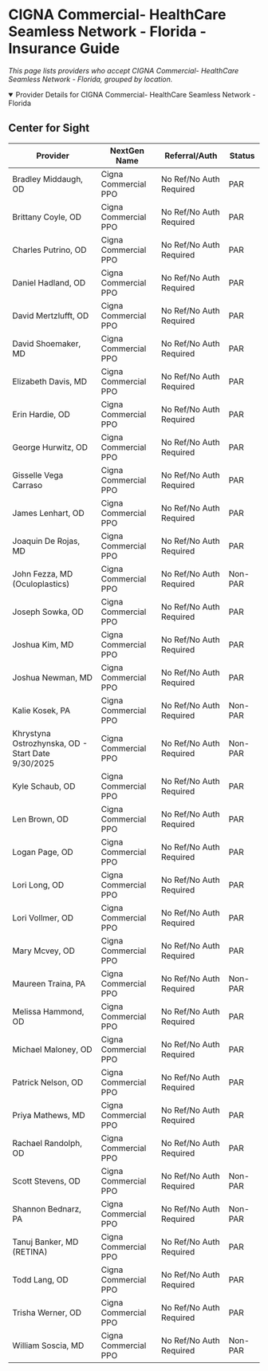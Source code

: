 # CIGNA Commercial- HealthCare Seamless Network - Florida - Insurance Guide

*This page lists providers who accept CIGNA Commercial- HealthCare Seamless Network - Florida, grouped by location.*

<details open><summary>Provider Details for CIGNA Commercial- HealthCare Seamless Network - Florida</summary>

## Center for Sight

| Provider | NextGen Name | Referral/Auth | Status |
|----------|-------------|--------------|--------|
| Bradley Middaugh, OD | Cigna Commercial PPO | No Ref/No Auth Required | PAR |
| Brittany Coyle, OD | Cigna Commercial PPO | No Ref/No Auth Required | PAR |
| Charles Putrino, OD | Cigna Commercial PPO | No Ref/No Auth Required | PAR |
| Daniel Hadland, OD | Cigna Commercial PPO | No Ref/No Auth Required | PAR |
| David Mertzlufft, OD | Cigna Commercial PPO | No Ref/No Auth Required | PAR |
| David Shoemaker, MD | Cigna Commercial PPO | No Ref/No Auth Required | PAR |
| Elizabeth Davis, MD | Cigna Commercial PPO | No Ref/No Auth Required | PAR |
| Erin Hardie, OD | Cigna Commercial PPO | No Ref/No Auth Required | PAR |
| George Hurwitz, OD | Cigna Commercial PPO | No Ref/No Auth Required | PAR |
| Gisselle Vega Carraso | Cigna Commercial PPO | No Ref/No Auth Required | PAR |
| James Lenhart, OD | Cigna Commercial PPO | No Ref/No Auth Required | PAR |
| Joaquin De Rojas, MD | Cigna Commercial PPO | No Ref/No Auth Required | PAR |
| John Fezza, MD (Oculoplastics) | Cigna Commercial PPO | No Ref/No Auth Required | Non-PAR |
| Joseph Sowka, OD | Cigna Commercial PPO | No Ref/No Auth Required | PAR |
| Joshua Kim, MD | Cigna Commercial PPO | No Ref/No Auth Required | PAR |
| Joshua Newman, MD | Cigna Commercial PPO | No Ref/No Auth Required | PAR |
| Kalie Kosek, PA | Cigna Commercial PPO | No Ref/No Auth Required | Non-PAR |
| Khrystyna Ostrozhynska, OD - Start Date 9/30/2025 | Cigna Commercial PPO | No Ref/No Auth Required | Non-PAR |
| Kyle Schaub, OD | Cigna Commercial PPO | No Ref/No Auth Required | PAR |
| Len Brown, OD | Cigna Commercial PPO | No Ref/No Auth Required | PAR |
| Logan Page, OD | Cigna Commercial PPO | No Ref/No Auth Required | PAR |
| Lori Long, OD | Cigna Commercial PPO | No Ref/No Auth Required | PAR |
| Lori Vollmer, OD | Cigna Commercial PPO | No Ref/No Auth Required | PAR |
| Mary Mcvey, OD | Cigna Commercial PPO | No Ref/No Auth Required | PAR |
| Maureen Traina, PA | Cigna Commercial PPO | No Ref/No Auth Required | Non-PAR |
| Melissa Hammond, OD | Cigna Commercial PPO | No Ref/No Auth Required | PAR |
| Michael Maloney, OD | Cigna Commercial PPO | No Ref/No Auth Required | PAR |
| Patrick Nelson, OD | Cigna Commercial PPO | No Ref/No Auth Required | PAR |
| Priya Mathews, MD | Cigna Commercial PPO | No Ref/No Auth Required | PAR |
| Rachael Randolph, OD | Cigna Commercial PPO | No Ref/No Auth Required | PAR |
| Scott Stevens, OD | Cigna Commercial PPO | No Ref/No Auth Required | Non-PAR |
| Shannon Bednarz, PA | Cigna Commercial PPO | No Ref/No Auth Required | Non-PAR |
| Tanuj Banker, MD (RETINA) | Cigna Commercial PPO | No Ref/No Auth Required | PAR |
| Todd Lang, OD | Cigna Commercial PPO | No Ref/No Auth Required | PAR |
| Trisha Werner, OD | Cigna Commercial PPO | No Ref/No Auth Required | PAR |
| William Soscia, MD | Cigna Commercial PPO | No Ref/No Auth Required | Non-PAR |

</details>

